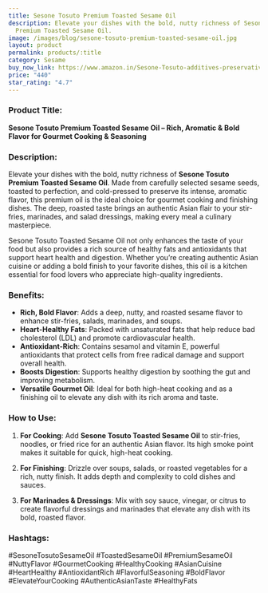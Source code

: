 ```yaml
---
title: Sesone Tosuto Premium Toasted Sesame Oil
description: Elevate your dishes with the bold, nutty richness of Sesone Tosuto
  Premium Toasted Sesame Oil.
image: /images/blog/sesone-tosuto-premium-toasted-sesame-oil.jpg
layout: product
permalink: products/:title
category: Sesame
buy_now_link: https://www.amazon.in/Sesone-Tosuto-additives-preservatives-Artificial/dp/B0BNL48TW7/ref=sr_1_32?crid=A4KOR1T28SZX&tag=ayushmonk-21
price: "440"
star_rating: "4.7"
---
```

### Product Title:
**Sesone Tosuto Premium Toasted Sesame Oil – Rich, Aromatic & Bold Flavor for Gourmet Cooking & Seasoning**

### Description:
Elevate your dishes with the bold, nutty richness of **Sesone Tosuto Premium Toasted Sesame Oil**. Made from carefully selected sesame seeds, toasted to perfection, and cold-pressed to preserve its intense, aromatic flavor, this premium oil is the ideal choice for gourmet cooking and finishing dishes. The deep, roasted taste brings an authentic Asian flair to your stir-fries, marinades, and salad dressings, making every meal a culinary masterpiece.

Sesone Tosuto Toasted Sesame Oil not only enhances the taste of your food but also provides a rich source of healthy fats and antioxidants that support heart health and digestion. Whether you’re creating authentic Asian cuisine or adding a bold finish to your favorite dishes, this oil is a kitchen essential for food lovers who appreciate high-quality ingredients.

### Benefits:
- **Rich, Bold Flavor**: Adds a deep, nutty, and roasted sesame flavor to enhance stir-fries, salads, marinades, and soups.
- **Heart-Healthy Fats**: Packed with unsaturated fats that help reduce bad cholesterol (LDL) and promote cardiovascular health.
- **Antioxidant-Rich**: Contains sesamol and vitamin E, powerful antioxidants that protect cells from free radical damage and support overall health.
- **Boosts Digestion**: Supports healthy digestion by soothing the gut and improving metabolism.
- **Versatile Gourmet Oil**: Ideal for both high-heat cooking and as a finishing oil to elevate any dish with its rich aroma and taste.

### How to Use:
1. **For Cooking**: Add **Sesone Tosuto Toasted Sesame Oil** to stir-fries, noodles, or fried rice for an authentic Asian flavor. Its high smoke point makes it suitable for quick, high-heat cooking.
   
2. **For Finishing**: Drizzle over soups, salads, or roasted vegetables for a rich, nutty finish. It adds depth and complexity to cold dishes and sauces.

3. **For Marinades & Dressings**: Mix with soy sauce, vinegar, or citrus to create flavorful dressings and marinades that elevate any dish with its bold, roasted flavor.

### Hashtags:
#SesoneTosutoSesameOil #ToastedSesameOil #PremiumSesameOil #NuttyFlavor #GourmetCooking #HealthyCooking #AsianCuisine #HeartHealthy #AntioxidantRich #FlavorfulSeasoning #BoldFlavor #ElevateYourCooking #AuthenticAsianTaste #HealthyFats
